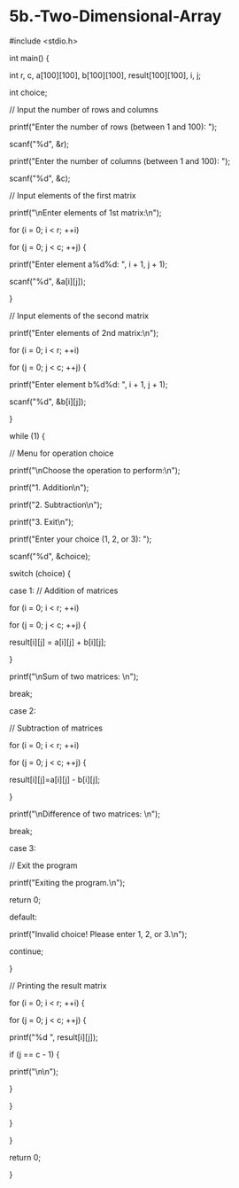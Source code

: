 # 5b.-Two-Dimensional-Array
#include <stdio.h>

int main() {

 int r, c, a[100][100], b[100][100], result[100][100], i, j;

 int choice;

 // Input the number of rows and columns

 printf("Enter the number of rows (between 1 and 100): ");

 scanf("%d", &r);

 printf("Enter the number of columns (between 1 and 100): ");

 scanf("%d", &c);

 // Input elements of the first matrix

 printf("\nEnter elements of 1st matrix:\n");

 for (i = 0; i < r; ++i)

 for (j = 0; j < c; ++j) {

 printf("Enter element a%d%d: ", i + 1, j + 1);

 scanf("%d", &a[i][j]);

 }

 // Input elements of the second matrix

 printf("Enter elements of 2nd matrix:\n");

 for (i = 0; i < r; ++i)

 for (j = 0; j < c; ++j) {

 printf("Enter element b%d%d: ", i + 1, j + 1);

 scanf("%d", &b[i][j]);

 }

 while (1) {

 // Menu for operation choice

 printf("\nChoose the operation to perform:\n");

 printf("1. Addition\n");

 printf("2. Subtraction\n");

 printf("3. Exit\n");

 printf("Enter your choice (1, 2, or 3): ");

 scanf("%d", &choice);

 switch (choice) {

 case 1:
 // Addition of matrices

 for (i = 0; i < r; ++i)

 for (j = 0; j < c; ++j) {

 result[i][j] = a[i][j] + b[i][j];

 }

 printf("\nSum of two matrices: \n");

 break;

 case 2:

 // Subtraction of matrices

 for (i = 0; i < r; ++i)

 for (j = 0; j < c; ++j) {

 result[i][j]=a[i][j] - b[i][j];

 }

 printf("\nDifference of two matrices: \n");

 break;

 case 3:

 // Exit the program

 printf("Exiting the program.\n");

 return 0;

 default:

 printf("Invalid choice! Please enter 1, 2, or 3.\n");

 continue;

 }

 // Printing the result matrix

 for (i = 0; i < r; ++i) {

 for (j = 0; j < c; ++j) {

 printf("%d ", result[i][j]);

 if (j == c - 1) {

 printf("\n\n");

 }

 }

 }

 }

 return 0;

}
